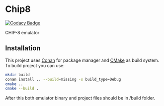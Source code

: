 # Chip8

[![Codacy Badge](https://app.codacy.com/project/badge/Grade/91d006ad79cf4d86b532ec6ec24f1658)](https://www.codacy.com/gh/GustasG/Chip8/dashboard?utm_source=github.com&amp;utm_medium=referral&amp;utm_content=GustasG/Chip8&amp;utm_campaign=Badge_Grade)

CHIP-8 emulator

## Installation

This project uses [Conan](https://conan.io/) for package manager and [CMake](https://cmake.org/) as build system. To build project you can use:

```bash
mkdir build
conan install .. --build=missing -s build_type=Debug
cmake ..
cmake --build .
```

After this both emulator binary and project files should be in /build folder.
